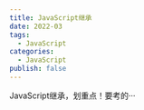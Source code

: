 ```yaml
---
title: JavaScript继承
date: 2022-03
tags: 
  - JavaScript
categories: 
  - JavaScript
publish: false
---
```


JavaScript继承，划重点！要考的···

<!--more-->


